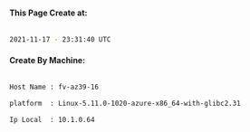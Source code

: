 
   
#### This Page Create at:

```bash

2021-11-17 - 23:31:40 UTC

```

#### Create By Machine:

```bash

Host Name : fv-az39-16

platform  : Linux-5.11.0-1020-azure-x86_64-with-glibc2.31

Ip Local  : 10.1.0.64

```

